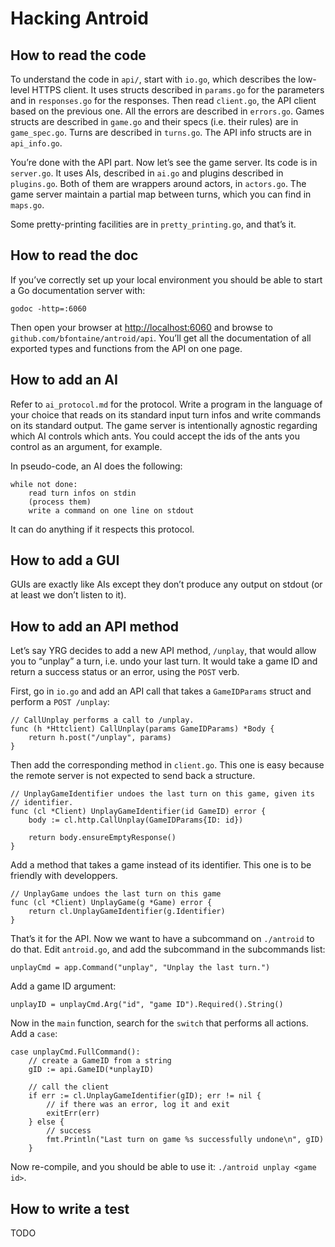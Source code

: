 # Hacking Antroid

## How to read the code

To understand the code in `api/`, start with `io.go`, which describes the
low-level HTTPS client. It uses structs described in `params.go` for the
parameters and in `responses.go` for the responses. Then read `client.go`, the
API client based on the previous one. All the errors are described in
`errors.go`. Games structs are described in `game.go` and their specs (i.e.
their rules) are in `game_spec.go`. Turns are described in `turns.go`. The API
info structs are in `api_info.go`.

You’re done with the API part. Now let’s see the game server. Its code is in
`server.go`. It uses AIs, described in `ai.go` and plugins described in
`plugins.go`. Both of them are wrappers around actors, in `actors.go`. The game
server maintain a partial map between turns, which you can find in `maps.go`.

Some pretty-printing facilities are in `pretty_printing.go`, and that’s it.

## How to read the doc

If you’ve correctly set up your local environment you should be able to start a
Go documentation server with:

    godoc -http=:6060

Then open your browser at <http://localhost:6060> and browse to
`github.com/bfontaine/antroid/api`. You’ll get all the documentation of all
exported types and functions from the API on one page.

## How to add an AI

Refer to `ai_protocol.md` for the protocol. Write a program in the language of
your choice that reads on its standard input turn infos and write commands on
its standard output. The game server is intentionally agnostic regarding which
AI controls which ants. You could accept the ids of the ants you control as an
argument, for example.

In pseudo-code, an AI does the following:

    while not done:
        read turn infos on stdin
        (process them)
        write a command on one line on stdout

It can do anything if it respects this protocol.

## How to add a GUI

GUIs are exactly like AIs except they don’t produce any output on stdout (or at
least we don’t listen to it).

## How to add an API method

Let’s say YRG decides to add a new API method, `/unplay`, that would allow you
to “unplay” a turn, i.e. undo your last turn. It would take a game ID and
return a success status or an error, using the `POST` verb.

First, go in `io.go` and add an API call that takes a `GameIDParams` struct and
perform a `POST /unplay`:

    // CallUnplay performs a call to /unplay.
    func (h *Httclient) CallUnplay(params GameIDParams) *Body {
        return h.post("/unplay", params)
    }

Then add the corresponding method in `client.go`. This one is easy because the
remote server is not expected to send back a structure.


    // UnplayGameIdentifier undoes the last turn on this game, given its
    // identifier.
    func (cl *Client) UnplayGameIdentifier(id GameID) error {
        body := cl.http.CallUnplay(GameIDParams{ID: id})

        return body.ensureEmptyResponse()
    }

Add a method that takes a game instead of its identifier. This one is to be
friendly with developpers.

    // UnplayGame undoes the last turn on this game
    func (cl *Client) UnplayGame(g *Game) error {
        return cl.UnplayGameIdentifier(g.Identifier)
    }

That’s it for the API. Now we want to have a subcommand on `./antroid` to do
that. Edit `antroid.go`, and add the subcommand in the subcommands list:

    unplayCmd = app.Command("unplay", "Unplay the last turn.")

Add a game ID argument:

    unplayID = unplayCmd.Arg("id", "game ID").Required().String()

Now in the `main` function, search for the `switch` that performs all actions.
Add a `case`:

    case unplayCmd.FullCommand():
        // create a GameID from a string
        gID := api.GameID(*unplayID)

        // call the client
        if err := cl.UnplayGameIdentifier(gID); err != nil {
            // if there was an error, log it and exit
            exitErr(err)
        } else {
            // success
            fmt.Println("Last turn on game %s successfully undone\n", gID)
        }

Now re-compile, and you should be able to use it: `./antroid unplay <game id>`.

## How to write a test

TODO
